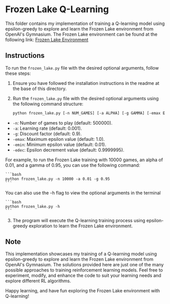 # Frozen Lake Q-Learning

This folder contains my implementation of training a Q-learning model using epsilon-greedy to explore and learn the Frozen Lake environment from OpenAI's Gymnasium. The Frozen Lake environment can be found at the following link: [Frozen Lake Environment](https://gymnasium.farama.org/environments/toy_text/frozen_lake/)

## Instructions

To run the `frozen_lake.py` file with the desired optional arguments, follow these steps:

1. Ensure you have followed the installation instructions in the readme at the base of this directory.

2. Run the `frozen_lake.py` file with the desired optional arguments using the following command structure:

    ```bash
    python frozen_lake.py [-n NUM_GAMES] [-a ALPHA] [-g GAMMA] [-emax EPSILON_MAX] [-emin EPSILON_MIN] [-edec EPSILON_DECREMENT]
    ```

- `-n`: Number of games to play (default: 500000).
- `-a`: Learning rate (default: 0.001).
- `-g`: Discount factor (default: 0.9).
- `-emax`: Maximum epsilon value (default: 1.0).
- `-emin`: Minimum epsilon value (default: 0.01).
- `-edec`: Epsilon decrement value (default: 0.9999995).

For example, to run the Frozen Lake training with 10000 games, an alpha of 0.01, and a gamma of 0.95, you can use the following command:

    ```bash
    python frozen_lake.py -n 10000 -a 0.01 -g 0.95
    ```

You can also use the -h flag to view the optional arguments in the terminal

    ```bash
    python frozen_lake.py -h
    ```

3. The program will execute the Q-learning training process using epsilon-greedy exploration to learn the Frozen Lake environment.

## Note

This implementation showcases my training of a Q-learning model using epsilon-greedy to explore and learn the Frozen Lake environment from OpenAI's Gymnasium. The solutions provided here are just one of the many possible approaches to training reinforcement learning models. Feel free to experiment, modify, and enhance the code to suit your learning needs and explore different RL algorithms.

Happy learning, and have fun exploring the Frozen Lake environment with Q-learning!
